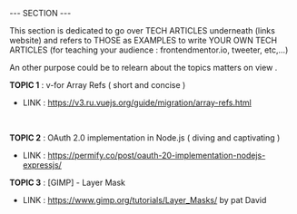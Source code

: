 --- SECTION ---

This section is dedicated to go over TECH ARTICLES underneath (links website) and refers to THOSE
as EXAMPLES to write YOUR OWN TECH ARTICLES (for teaching your audience : frontendmentor.io, tweeter, etc,...)

An other purpose could be to relearn about the topics matters on view .

**TOPIC 1** : v-for Array Refs ( short and concise )

- LINK : https://v3.ru.vuejs.org/guide/migration/array-refs.html

<br/>

**TOPIC 2** : OAuth 2.0 implementation in Node.js ( diving and captivating )

- LINK : https://permify.co/post/oauth-20-implementation-nodejs-expressjs/

**TOPIC 3** : [GIMP] - Layer Mask

- LINK : https://www.gimp.org/tutorials/Layer_Masks/ by pat David
